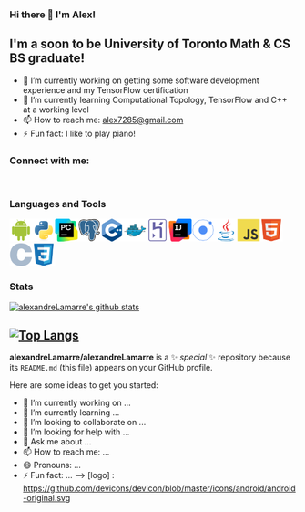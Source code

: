 ### Hi there 👋 I'm Alex!


## I'm a soon to be University of Toronto Math & CS BS graduate!

- 🔭 I’m currently working on getting some software development experience and my TensorFlow certification
- 🌱 I’m currently learning Computational Topology, TensorFlow and C++ at a working level
- 📫 How to reach me: alex7285@gmail.com
- ⚡ Fun fact: I like to play piano!

### Connect with me:

<br />


### Languages and Tools
<img src ="https://github.com/devicons/devicon/blob/master/icons/android/android-original.svg" width="40" height="40" title="Android Studio"><img src ="https://github.com/devicons/devicon/blob/master/icons/python/python-original.svg" width = "40" height = "40" title = "Python" ><img src ="https://github.com/devicons/devicon/blob/master/icons/pycharm/pycharm-original.svg" width = "40" height = "40" title="PyCharm" ><img src ="https://github.com/devicons/devicon/blob/master/icons/postgresql/postgresql-original.svg" width = "40" height = "40" title = "PostGreSQL"><img src ="https://github.com/devicons/devicon/blob/master/icons/cplusplus/cplusplus-original.svg" width = "40" height = "40" title = "C++"><img src ="https://github.com/devicons/devicon/blob/master/icons/docker/docker-original.svg" width = "40" height = "40" title = "Docker" ><img src ="https://github.com/devicons/devicon/blob/master/icons/heroku/heroku-original.svg" width = "40" height = "40" title = "Heroku"><img src ="https://github.com/devicons/devicon/blob/master/icons/intellij/intellij-original.svg" width = "40" height = "40" title = "Intellij" ><img src ="https://github.com/devicons/devicon/blob/master/icons/ionic/ionic-original.svg" width = "40" height = "40" title = "Ionic"><img src ="https://github.com/devicons/devicon/blob/master/icons/java/java-original.svg" width = "40" height = "40" title = "Java"><img src ="https://github.com/devicons/devicon/blob/master/icons/javascript/javascript-original.svg" width = "40" height = "40" title = "Javascript"><img src ="https://github.com/devicons/devicon/blob/master/icons/html5/html5-original.svg" width = "40" height = "40" title = "HTML"><img src ="https://github.com/devicons/devicon/blob/master/icons/c/c-original.svg" width = "40" height = "40" title = "C"><img src ="https://github.com/devicons/devicon/blob/master/icons/css3/css3-original.svg" height = "40" width = "40" title = "CSS">

### Stats
[![alexandreLamarre's github stats](https://github-readme-stats.vercel.app/api?username=alexandreLamarre&cout_private=true&show_icons=true)](https://github.com/anuraghazra/github-readme-stats)

[![Top Langs](https://github-readme-stats.vercel.app/api/top-langs/?username=alexandreLamarre&layout=compact)](https://github.com/anuraghazra/github-readme-stats)
</a>
---


**alexandreLamarre/alexandreLamarre** is a ✨ _special_ ✨ repository because its `README.md` (this file) appears on your GitHub profile.

Here are some ideas to get you started:

- 🔭 I’m currently working on ...
- 🌱 I’m currently learning ...
- 👯 I’m looking to collaborate on ...
- 🤔 I’m looking for help with ...
- 💬 Ask me about ...
- 📫 How to reach me: ...
- 😄 Pronouns: ...
- ⚡ Fun fact: ...
-->
[logo] : https://github.com/devicons/devicon/blob/master/icons/android/android-original.svg
